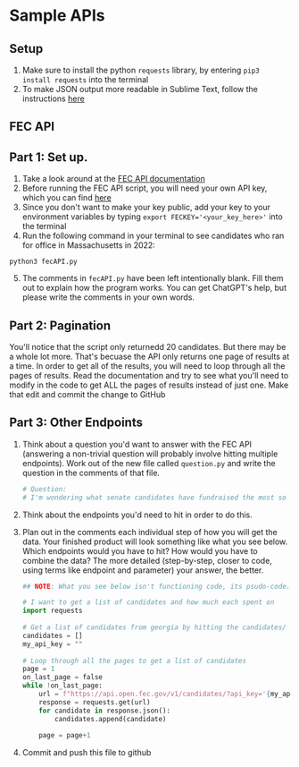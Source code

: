 # Sample APIs

## Setup
1. Make sure to install the python `requests` library, by entering `pip3 install requests` into the terminal
2. To make JSON output more readable in Sublime Text, follow the instructions [here](https://blog.adriaan.io/sublime-pretty-json.html)

## FEC API
## Part 1: Set up.
1. Take a look around at the [FEC API documentation](https://api.open.fec.gov/developers/)
2. Before running the FEC API script, you will need your own API key, which you can find [here](https://api.data.gov/signup/)
3. Since you don't want to make your key public, add your key to your environment variables by typing `export FECKEY='<your_key_here>'` into the terminal
4. Run the following command in your terminal to see candidates who ran for office in Massachusetts in 2022:
```
python3 fecAPI.py
```
5. The comments in `fecAPI.py` have been left intentionally blank. Fill them out to explain how the program works. You can get ChatGPT's help, but please write the comments in your own words.

## Part 2: Pagination

You'll notice that the script only returnedd 20 candidates. But there may be a whole lot more. That's becuase the API only returns one page of results at a time. In order to get all of the results, you will need to loop through all the pages of results. Read the documentation and try to see what you'll need to modify in the code to get ALL the pages of results instead of just one. Make that edit and commit the change to GitHub

## Part 3: Other Endpoints

1. Think about a question you'd want to answer with the FEC API (answering a non-trivial question will probably involve hitting multiple endpoints). Work out of the new file called `question.py` and write the question in the comments of that file.

	```python
	# Question:
	# I'm wondering what senate candidates have fundraised the most so far in 2017.
	```
2. Think about the endpoints you'd need to hit in order to do this.
3. Plan out in the comments each individual step of how you will get the data.  Your finished product will look something like what you see below. Which endpoints would you have to hit? How would you have to combine the data? The more detailed (step-by-step, closer to code, using terms like endpoint and parameter) your answer, the better. 
		
	```python
	## NOTE: What you see below isn't functioning code, its psudo-code. A set of notes that are a mix of code and comments. It is an outline.

	# I want to get a list of candidates and how much each spent on 
	import requests
		
	# Get a list of candidates from georgia by hitting the candidates/ endpoint
	candidates = []
	my_api_key = ""
		
	# Loop through all the pages to get a list of candidates
	page = 1
	on_last_page = false
	while !on_last_page:
		url = f"https://api.open.fec.gov/v1/candidates/?api_key='{my_api_key}'&per_page=20&state=GA&sort=name&candidate_status=C&page=" + page
		response = requests.get(url)
		for candidate in response.json():
			candidates.append(candidate)
		
		page = page+1
	```

	
4. Commit and push this file to github
